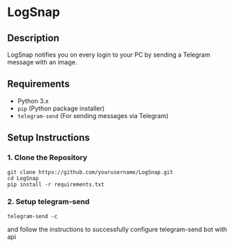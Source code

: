 # LogSnap

## Description
LogSnap notifies you on every login to your PC by sending a Telegram message with an image.

## Requirements
- Python 3.x
- `pip` (Python package installer)
- `telegram-send` (For sending messages via Telegram)

## Setup Instructions

### 1. Clone the Repository
    git clone https://github.com/yourusername/LogSnap.git
    cd LogSnap
    pip install -r requirements.txt
### 2. Setup telegram-send
    telegram-send -c
  and follow the instructions to successfully configure telegram-send bot with api
  



